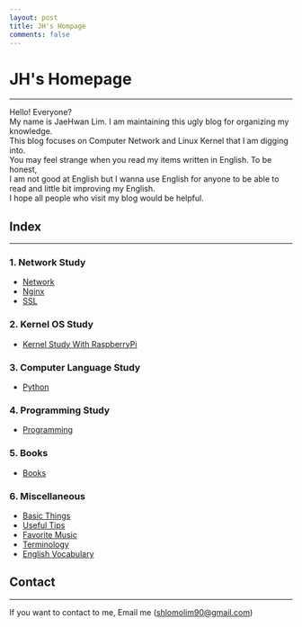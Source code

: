 ```yaml
---
layout: post
title: JH's Hompage
comments: false
---
```


# JH's Homepage

---

Hello! Everyone?  
My name is JaeHwan Lim. I am maintaining this ugly blog for organizing my knowledge.  
This blog focuses on Computer Network and Linux Kernel that I am digging into.  
You may feel strange when you read my items written in English. To be honest,  
I am not good at English but I wanna use English for anyone to be able to read and little bit improving my English.  
I hope all people who visit my blog would be helpful.


## Index

---

### 1. Network Study

* [Network](/posts/network/index.md)
* [Nginx](/posts/nginx/index.md)
* [SSL](/posts/ssl/index.md)

### 2. Kernel OS Study

* [Kernel Study With RaspberryPi](/posts/kernel_raspberry/index.md)

### 3. Computer Language Study

* [Python](/posts/python_study/index.md)

### 4. Programming Study

* [Programming](/posts/programming/index.md)

### 5. Books

* [Books](/books/index.md)

### 6. Miscellaneous

* [Basic Things](/posts/basic.md)
* [Useful Tips](/posts/tips/index.md)
* [Favorite Music](/posts/music.md)
* [Terminology](/posts/terminology.md)
* [English Vocabulary](/posts/voca/voca1.md)


## Contact

---

If you want to contact to me, Email me (shlomolim90@gmail.com)
